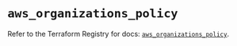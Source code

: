 # `aws_organizations_policy`

Refer to the Terraform Registry for docs: [`aws_organizations_policy`](https://registry.terraform.io/providers/hashicorp/aws/3.76.1/docs/resources/organizations_policy).
